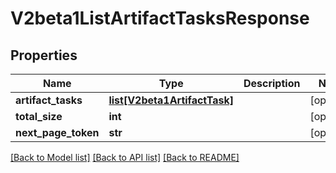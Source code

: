 # V2beta1ListArtifactTasksResponse

## Properties
Name | Type | Description | Notes
------------ | ------------- | ------------- | -------------
**artifact_tasks** | [**list[V2beta1ArtifactTask]**](V2beta1ArtifactTask.md) |  | [optional] 
**total_size** | **int** |  | [optional] 
**next_page_token** | **str** |  | [optional] 

[[Back to Model list]](../README.md#documentation-for-models) [[Back to API list]](../README.md#documentation-for-api-endpoints) [[Back to README]](../README.md)


